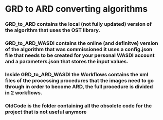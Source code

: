 # GRD to ARD converting algorithms
### GRD_to_ARD contains the local (not fully updated) version of the algorithm that uses the OST library.
### GRD_to_ARD_WASDI contains the online (and definitve) version of the algorithm that was commissioned it uses a config.json file that needs to be created for your personal WASDI account and a parameters.json that stores the input values.
### Inside GRD_to_ARD_WASDI the Workflows contains the xml files of the processing procedures that the images need to go through in order to become ARD, the full procedure is divided in 2 workflows.
### OldCode is the folder containing all the obsolete code for the project that is not useful anymore
